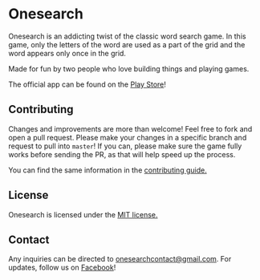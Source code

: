 # Onesearch

Onesearch is an addicting twist of the classic word search game. In this game, only the letters of the word are used as a part of the grid and the word appears only once in the grid.

Made for fun by two people who love building things and playing games.

The official app can be found on the [Play Store](https://play.google.com/store/apps/details?id=chrisjluc.onesearch)!


## Contributing
Changes and improvements are more than welcome! Feel free to fork and open a pull request. Please make your changes in a specific branch and request to pull into `master`! If you can, please make sure the game fully works before sending the PR, as that will help speed up the process.

You can find the same information in the [contributing guide.](https://github.com/chrisjluc/Onesearch/blob/master/CONTRIBUTING.md)

## License
Onesearch is licensed under the [MIT license.](https://github.com/chrisjluc/Onesearch/blob/master/LICENSE)

## Contact
Any inquiries can be directed to onesearchcontact@gmail.com.
For updates, follow us on [Facebook](https://www.facebook.com/onesearchgame)!
